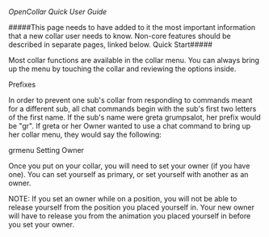 *OpenCollar Quick User Guide*

#####This page needs to have added to it the most important information that a new collar user needs to know. Non-core features should be described in separate pages, linked below. Quick Start#####

Most collar functions are available in the collar menu. You can always bring up the menu by touching the collar and reviewing the options inside.

Prefixes

In order to prevent one sub's collar from responding to commands meant for a different sub, all chat commands begin with the sub's first two letters of the first name. If the sub's name were greta grumpsalot, her prefix would be "gr". If greta or her Owner wanted to use a chat command to bring up her collar menu, they would say the following:

grmenu
Setting Owner

Once you put on your collar, you will need to set your owner (if you have one). You can set yourself as primary, or set yourself with another as an owner. 

NOTE: If you set an owner while on a position, you will not be able to release yourself from the position you placed yourself in. Your new owner will have to release you from the animation you placed yourself in before you set your owner.